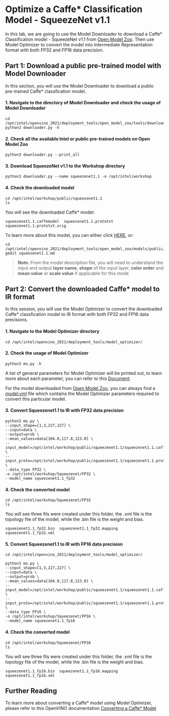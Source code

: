# Optimize a Caffe* Classification Model - SqueezeNet v1.1

In this lab, we are going to use the Model Downloader to download a Caffe* Classification model - SqueezeNet v1.1 from [Open Model Zoo](https://github.com/openvinotoolkit/open_model_zoo). Then use Model Optimizer to convert the model into Intermediate Representation format with both FP32 and FP16 data precision.   
## Part 1: Download a public pre-trained model with Model Downloader

In this section, you will use the Model Downloader to download a public pre-trained Caffe* classfication model.

#### 1. Navigate to the directory of Model Downloader and check the usage of Model Downloader
 	
	cd /opt/intel/openvino_2021/deployment_tools/open_model_zoo/tools/downloader/
	python3 downloader.py -h

#### 2. Check all the available Intel or public pre-trained models on Open Model Zoo

	python3 downloader.py --print_all

#### 3. Download SqueezeNet v1.1 to the Workshop directory

	python3 downloader.py --name squeezenet1.1 -o /opt/intel/workshop
	
#### 4. Check the downloaded model

	cd /opt/intel/workshop/public/squeezenet1.1
	ls

You will see the downloaded Caffe* model:

	squeezenet1.1.caffemodel  squeezenet1.1.prototxt  squeezenet1.1.prototxt.orig

To learn more about this model, you can either click [HERE](https://github.com/openvinotoolkit/open_model_zoo/blob/master/models/public/squeezenet1.1/squeezenet1.1.md), or:

	cd /opt/intel/openvino_2021/deployment_tools/open_model_zoo/models/public/squeezenet1.1
	gedit squeezenet1.1.md  

> **Note**: From the model description file, you will need to understand the input and output **layer name**, **shape** of the input layer, **color order** and **mean value** or **scale value** if applicable for this mode

## Part 2: Convert the downloaded Caffe* model to IR format

In this session, you will use the Model Optimizer to convert the downloaded Caffe* classfication model to IR format with both FP32 and FP16 data precisions.

#### 1. Navigate to the Model Optimizer directory

	cd /opt/intel/openvino_2021/deployment_tools/model_optimizer/

#### 2. Check the usage of Model Optimizer

	python3 mo.py -h

A list of general parameters for Model Optimizer will be printed out, to learn more about each parameter, you can refer to this [Document](https://docs.openvinotoolkit.org/latest/openvino_docs_MO_DG_prepare_model_convert_model_Converting_Model_General.html). 

For the model downloaded from [Open Model Zoo](https://github.com/openvinotoolkit/open_model_zoo), you can always find a [model.yml](https://github.com/openvinotoolkit/open_model_zoo/blob/master/models/public/squeezenet1.1/model.yml) file which contains the Model Optimizer parameters required to convert this particular model.

#### 3. Convert Squeezenet1.1 to IR with FP32 data precision

	python3 mo.py \
	--input_shape=[1,3,227,227] \
	--input=data \
	--output=prob \
	--mean_values=data[104.0,117.0,123.0] \
	--input_model=/opt/intel/workshop/public/squeezenet1.1/squeezenet1.1.caffemodel \
	--input_proto=/opt/intel/workshop/public/squeezenet1.1/squeezenet1.1.prototxt \
	--data_type FP32 \
	-o /opt/intel/workshop/Squeezenet/FP32 \
	--model_name squeezenet1.1_fp32

#### 4. Check the converted model 
	
	cd /opt/intel/workshop/Squeezenet/FP32
	ls
	
You will see three fils were created under this folder, the .xml file is the topology file of the model, while the .bin file is the weight and bias.

	squeezenet1.1_fp32.bin  squeezenet1.1_fp32.mapping  squeezenet1.1_fp32.xml

#### 5. Convert Squeezenet1.1 to IR with FP16 data precision

	cd /opt/intel/openvino_2021/deployment_tools/model_optimizer/
	
	python3 mo.py \
	--input_shape=[1,3,227,227] \
	--input=data \
	--output=prob \
	--mean_values=data[104.0,117.0,123.0] \
	--input_model=/opt/intel/workshop/public/squeezenet1.1/squeezenet1.1.caffemodel \
	--input_proto=/opt/intel/workshop/public/squeezenet1.1/squeezenet1.1.prototxt \
	--data_type FP16 \
	-o /opt/intel/workshop/Squeezenet/FP16 \
	--model_name squeezenet1.1_fp16

#### 4. Check the converted model 
	
	cd /opt/intel/workshop/Squeezenet/FP16
	ls
	
You will see three fils were created under this folder, the .xml file is the topology file of the model, while the .bin file is the weight and bias.

	squeezenet1.1_fp16.bin  squeezenet1.1_fp16.mapping  squeezenet1.1_fp16.xml

## Further Reading
To learn more about converting a Caffe* model using Model Optimizer, please refer to this OpenVINO documentation [Converting a Caffe* Model](https://docs.openvinotoolkit.org/latest/openvino_docs_MO_DG_prepare_model_convert_model_Convert_Model_From_Caffe.html)
